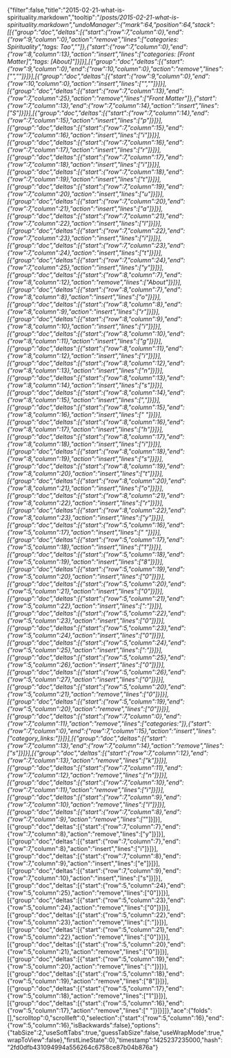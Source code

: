 {"filter":false,"title":"2015-02-21-what-is-spirituality.markdown","tooltip":"/_posts/2015-02-21-what-is-spirituality.markdown","undoManager":{"mark":64,"position":64,"stack":[[{"group":"doc","deltas":[{"start":{"row":7,"column":0},"end":{"row":9,"column":0},"action":"remove","lines":["categories: Spirituality","tags: Tao",""]},{"start":{"row":7,"column":0},"end":{"row":8,"column":13},"action":"insert","lines":["categories: [Front Matter]","tags: [About]"]}]}],[{"group":"doc","deltas":[{"start":{"row":9,"column":0},"end":{"row":10,"column":0},"action":"remove","lines":["",""]}]}],[{"group":"doc","deltas":[{"start":{"row":9,"column":0},"end":{"row":10,"column":0},"action":"insert","lines":["",""]}]}],[{"group":"doc","deltas":[{"start":{"row":7,"column":13},"end":{"row":7,"column":25},"action":"remove","lines":["Front Matter"]},{"start":{"row":7,"column":13},"end":{"row":7,"column":14},"action":"insert","lines":["S"]}]}],[{"group":"doc","deltas":[{"start":{"row":7,"column":14},"end":{"row":7,"column":15},"action":"insert","lines":["p"]}]}],[{"group":"doc","deltas":[{"start":{"row":7,"column":15},"end":{"row":7,"column":16},"action":"insert","lines":["i"]}]}],[{"group":"doc","deltas":[{"start":{"row":7,"column":16},"end":{"row":7,"column":17},"action":"insert","lines":["r"]}]}],[{"group":"doc","deltas":[{"start":{"row":7,"column":17},"end":{"row":7,"column":18},"action":"insert","lines":["i"]}]}],[{"group":"doc","deltas":[{"start":{"row":7,"column":18},"end":{"row":7,"column":19},"action":"insert","lines":["t"]}]}],[{"group":"doc","deltas":[{"start":{"row":7,"column":19},"end":{"row":7,"column":20},"action":"insert","lines":["u"]}]}],[{"group":"doc","deltas":[{"start":{"row":7,"column":20},"end":{"row":7,"column":21},"action":"insert","lines":["a"]}]}],[{"group":"doc","deltas":[{"start":{"row":7,"column":21},"end":{"row":7,"column":22},"action":"insert","lines":["l"]}]}],[{"group":"doc","deltas":[{"start":{"row":7,"column":22},"end":{"row":7,"column":23},"action":"insert","lines":["i"]}]}],[{"group":"doc","deltas":[{"start":{"row":7,"column":23},"end":{"row":7,"column":24},"action":"insert","lines":["t"]}]}],[{"group":"doc","deltas":[{"start":{"row":7,"column":24},"end":{"row":7,"column":25},"action":"insert","lines":["y"]}]}],[{"group":"doc","deltas":[{"start":{"row":8,"column":7},"end":{"row":8,"column":12},"action":"remove","lines":["About"]}]}],[{"group":"doc","deltas":[{"start":{"row":8,"column":7},"end":{"row":8,"column":8},"action":"insert","lines":["o"]}]}],[{"group":"doc","deltas":[{"start":{"row":8,"column":8},"end":{"row":8,"column":9},"action":"insert","lines":["r"]}]}],[{"group":"doc","deltas":[{"start":{"row":8,"column":9},"end":{"row":8,"column":10},"action":"insert","lines":["i"]}]}],[{"group":"doc","deltas":[{"start":{"row":8,"column":10},"end":{"row":8,"column":11},"action":"insert","lines":["g"]}]}],[{"group":"doc","deltas":[{"start":{"row":8,"column":11},"end":{"row":8,"column":12},"action":"insert","lines":["i"]}]}],[{"group":"doc","deltas":[{"start":{"row":8,"column":12},"end":{"row":8,"column":13},"action":"insert","lines":["n"]}]}],[{"group":"doc","deltas":[{"start":{"row":8,"column":13},"end":{"row":8,"column":14},"action":"insert","lines":["s"]}]}],[{"group":"doc","deltas":[{"start":{"row":8,"column":14},"end":{"row":8,"column":15},"action":"insert","lines":[","]}]}],[{"group":"doc","deltas":[{"start":{"row":8,"column":15},"end":{"row":8,"column":16},"action":"insert","lines":[" "]}]}],[{"group":"doc","deltas":[{"start":{"row":8,"column":16},"end":{"row":8,"column":17},"action":"insert","lines":["h"]}]}],[{"group":"doc","deltas":[{"start":{"row":8,"column":17},"end":{"row":8,"column":18},"action":"insert","lines":["i"]}]}],[{"group":"doc","deltas":[{"start":{"row":8,"column":18},"end":{"row":8,"column":19},"action":"insert","lines":["s"]}]}],[{"group":"doc","deltas":[{"start":{"row":8,"column":19},"end":{"row":8,"column":20},"action":"insert","lines":["t"]}]}],[{"group":"doc","deltas":[{"start":{"row":8,"column":20},"end":{"row":8,"column":21},"action":"insert","lines":["o"]}]}],[{"group":"doc","deltas":[{"start":{"row":8,"column":21},"end":{"row":8,"column":22},"action":"insert","lines":["r"]}]}],[{"group":"doc","deltas":[{"start":{"row":8,"column":22},"end":{"row":8,"column":23},"action":"insert","lines":["y"]}]}],[{"group":"doc","deltas":[{"start":{"row":5,"column":16},"end":{"row":5,"column":17},"action":"insert","lines":[" "]}]}],[{"group":"doc","deltas":[{"start":{"row":5,"column":17},"end":{"row":5,"column":18},"action":"insert","lines":["1"]}]}],[{"group":"doc","deltas":[{"start":{"row":5,"column":18},"end":{"row":5,"column":19},"action":"insert","lines":["8"]}]}],[{"group":"doc","deltas":[{"start":{"row":5,"column":19},"end":{"row":5,"column":20},"action":"insert","lines":["0"]}]}],[{"group":"doc","deltas":[{"start":{"row":5,"column":20},"end":{"row":5,"column":21},"action":"insert","lines":["0"]}]}],[{"group":"doc","deltas":[{"start":{"row":5,"column":21},"end":{"row":5,"column":22},"action":"insert","lines":[":"]}]}],[{"group":"doc","deltas":[{"start":{"row":5,"column":22},"end":{"row":5,"column":23},"action":"insert","lines":["0"]}]}],[{"group":"doc","deltas":[{"start":{"row":5,"column":23},"end":{"row":5,"column":24},"action":"insert","lines":["0"]}]}],[{"group":"doc","deltas":[{"start":{"row":5,"column":24},"end":{"row":5,"column":25},"action":"insert","lines":[":"]}]}],[{"group":"doc","deltas":[{"start":{"row":5,"column":25},"end":{"row":5,"column":26},"action":"insert","lines":["0"]}]}],[{"group":"doc","deltas":[{"start":{"row":5,"column":26},"end":{"row":5,"column":27},"action":"insert","lines":["0"]}]}],[{"group":"doc","deltas":[{"start":{"row":5,"column":20},"end":{"row":5,"column":21},"action":"remove","lines":["0"]}]}],[{"group":"doc","deltas":[{"start":{"row":5,"column":19},"end":{"row":5,"column":20},"action":"remove","lines":["0"]}]}],[{"group":"doc","deltas":[{"start":{"row":7,"column":0},"end":{"row":7,"column":11},"action":"remove","lines":["categories:"]},{"start":{"row":7,"column":0},"end":{"row":7,"column":15},"action":"insert","lines":["category_links:"]}]}],[{"group":"doc","deltas":[{"start":{"row":7,"column":13},"end":{"row":7,"column":14},"action":"remove","lines":["s"]}]}],[{"group":"doc","deltas":[{"start":{"row":7,"column":12},"end":{"row":7,"column":13},"action":"remove","lines":["k"]}]}],[{"group":"doc","deltas":[{"start":{"row":7,"column":11},"end":{"row":7,"column":12},"action":"remove","lines":["n"]}]}],[{"group":"doc","deltas":[{"start":{"row":7,"column":10},"end":{"row":7,"column":11},"action":"remove","lines":["i"]}]}],[{"group":"doc","deltas":[{"start":{"row":7,"column":9},"end":{"row":7,"column":10},"action":"remove","lines":["l"]}]}],[{"group":"doc","deltas":[{"start":{"row":7,"column":8},"end":{"row":7,"column":9},"action":"remove","lines":["_"]}]}],[{"group":"doc","deltas":[{"start":{"row":7,"column":7},"end":{"row":7,"column":8},"action":"remove","lines":["y"]}]}],[{"group":"doc","deltas":[{"start":{"row":7,"column":7},"end":{"row":7,"column":8},"action":"insert","lines":["i"]}]}],[{"group":"doc","deltas":[{"start":{"row":7,"column":8},"end":{"row":7,"column":9},"action":"insert","lines":["e"]}]}],[{"group":"doc","deltas":[{"start":{"row":7,"column":9},"end":{"row":7,"column":10},"action":"insert","lines":["s"]}]}],[{"group":"doc","deltas":[{"start":{"row":5,"column":24},"end":{"row":5,"column":25},"action":"remove","lines":["0"]}]}],[{"group":"doc","deltas":[{"start":{"row":5,"column":23},"end":{"row":5,"column":24},"action":"remove","lines":["0"]}]}],[{"group":"doc","deltas":[{"start":{"row":5,"column":22},"end":{"row":5,"column":23},"action":"remove","lines":[":"]}]}],[{"group":"doc","deltas":[{"start":{"row":5,"column":21},"end":{"row":5,"column":22},"action":"remove","lines":["0"]}]}],[{"group":"doc","deltas":[{"start":{"row":5,"column":20},"end":{"row":5,"column":21},"action":"remove","lines":["0"]}]}],[{"group":"doc","deltas":[{"start":{"row":5,"column":19},"end":{"row":5,"column":20},"action":"remove","lines":[":"]}]}],[{"group":"doc","deltas":[{"start":{"row":5,"column":18},"end":{"row":5,"column":19},"action":"remove","lines":["8"]}]}],[{"group":"doc","deltas":[{"start":{"row":5,"column":17},"end":{"row":5,"column":18},"action":"remove","lines":["1"]}]}],[{"group":"doc","deltas":[{"start":{"row":5,"column":16},"end":{"row":5,"column":17},"action":"remove","lines":[" "]}]}]]},"ace":{"folds":[],"scrolltop":0,"scrollleft":0,"selection":{"start":{"row":5,"column":16},"end":{"row":5,"column":16},"isBackwards":false},"options":{"tabSize":2,"useSoftTabs":true,"guessTabSize":false,"useWrapMode":true,"wrapToView":false},"firstLineState":0},"timestamp":1425237235000,"hash":"2fd0dfb431094994a556264c6758ce87b04b876a"}